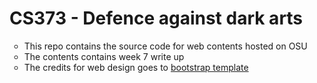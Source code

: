 # CS373 - Defence against dark arts
<ul style="list-style-type:circle">
  <li>This repo contains the source code for web contents hosted on OSU</li>
  <li>The contents contains week 7 write up</li>
  <li>The credits for web design goes to <a href="https://github.com/BlackrockDigital/startbootstrap-one-page-wonder" target=_blank"> bootstrap template</a></li>
